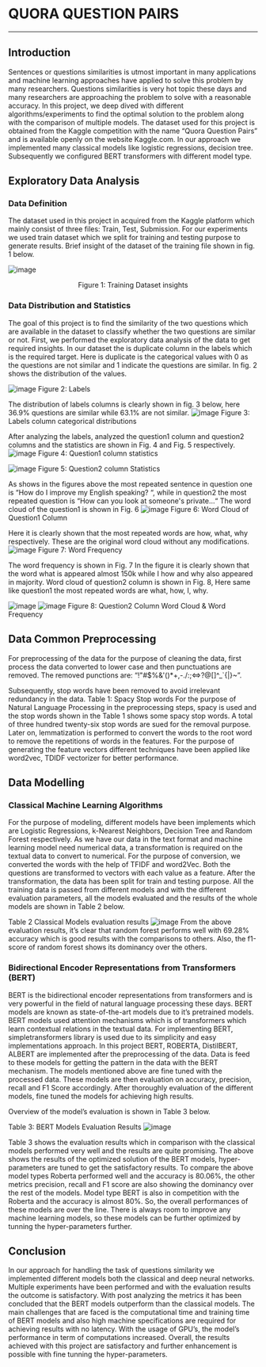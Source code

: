 # QUORA QUESTION PAIRS
---

## Introduction

Sentences or questions similarities is utmost important in many applications and machine learning approaches have applied to solve this problem by many researchers. Questions similarities is very hot topic these days and many researchers are approaching the problem to solve with a reasonable accuracy. 
In this project, we deep dived with different algorithms/experiments to find the optimal solution to the problem along with the comparison of multiple models.
The dataset used for this project is obtained from the Kaggle competition with the name “Quora Question Pairs” and is available openly on the website Kaggle.com. In our approach we implemented many classical models like logistic regressions, decision tree. Subsequently we configured BERT transformers with different model type. 

## Exploratory Data Analysis

### Data Definition

The dataset used in this project in acquired from the Kaggle platform which mainly consist of three files: Train, Test, Submission. For our experiments we used train dataset which we split for training and testing purpose to generate results. Brief insight of the dataset of the training file shown in fig. 1 below. 

![image](https://user-images.githubusercontent.com/25382680/189496203-93b03cd4-6ce3-42b3-8383-e4471711bb91.png)
<center>Figure 1:  Training Dataset insights</center>

### Data Distribution and Statistics 

The goal of this project is to find the similarity of the two questions which are available in the dataset to classify whether the two questions are similar or not. First, we performed the exploratory data analysis of the data to get required insights. 
In our dataset the is duplicate column in the labels which is the required target. Here is duplicate is the categorical values with 0 as the questions are not similar and 1 indicate the questions are similar. In fig. 2 shows the distribution of the values.

![image](https://user-images.githubusercontent.com/25382680/189496427-014fefb5-547f-4037-ab9c-b80a3e5513a7.png)
Figure 2: Labels

The distribution of labels columns is clearly shown in fig. 3 below, here 36.9% questions are similar while 63.1% are not similar. 
![image](https://user-images.githubusercontent.com/25382680/189496439-e977db94-2d1a-4ba7-ba50-ac15c9b39dfc.png)
Figure 3: Labels column categorical distributions

After analyzing the labels, analyzed the question1 column and question2 columns and the statistics are shown in Fig. 4 and Fig. 5 respectively. 
![image](https://user-images.githubusercontent.com/25382680/189496461-fc415f7f-4719-4bae-b7d6-746e0484c13b.png)
Figure 4: Question1 column statistics

![image](https://user-images.githubusercontent.com/25382680/189496500-bcdb8f56-bc99-4f54-b473-2e46fbc11cf3.png)
Figure 5: Question2 column Statistics

As shows in the figures above the most repeated sentence in question one is “How do I improve my English speaking? “, while in question2 the most repeated question is “How can you look at someone's private…“
The word cloud of the question1 is shown in Fig. 6
![image](https://user-images.githubusercontent.com/25382680/189496514-45750511-2639-455a-b0be-84da967189e6.png)
Figure 6: Word Cloud of Question1 Column


Here it is clearly shown that the most repeated words are how, what, why respectively. 
These are the original word cloud without any modifications. 
![image](https://user-images.githubusercontent.com/25382680/189496535-59cb7fa8-906f-4cab-b5c5-5f4fa37332c4.png)
Figure 7: Word Frequency

The word frequency is shown in Fig. 7
In the figure it is clearly shown that the word what is appeared almost 150k while I how and why also appeared in majority. 
Word cloud of question2 column is shown in Fig. 8, Here same like question1 the most repeated words are what, how, I, why. 

![image](https://user-images.githubusercontent.com/25382680/189496552-4d626e81-8252-401a-b139-02443f9d653b.png) ![image](https://user-images.githubusercontent.com/25382680/189496558-c679b500-0972-45e8-a846-86923045b1c2.png)
Figure 8: Question2 Column Word Cloud & Word Frequency

## Data Common Preprocessing
For preprocessing of the data for the purpose of cleaning the data, first process the data converted to lower case and then punctuations are removed. The removed punctions are:
“!"#$%&'()*+,-./:;<=>?@[\]^_`{|}~”.

Subsequently, stop words have been removed to avoid irrelevant redundancy in the data. 
Table 1: Spacy Stop words
For the purpose of Natural Language Processing in the preprocessing steps, spacy is used and the stop words shown in the Table 1 shows some spacy stop words. A total of three hundred twenty-six stop words are sued for the removal purpose.  
Later on, lemmatization is performed to convert the words to the root word to remove the repetitions of words in the features. 
For the purpose of generating the feature vectors different techniques have been applied like word2vec, TDIDF vectorizer for better performance.  

## Data Modelling 

### Classical Machine Learning Algorithms
For the purpose of modeling, different models have been implements which are Logistic Regressions, k-Nearest Neighbors, Decision Tree and Random Forest respectively. 
As we have our data in the text format and machine learning model need numerical data, a transformation is required on the textual data to convert to numerical. For the purpose of conversion, we converted the words with the help of TFIDF and word2Vec. Both the questions are transformed to vectors with each value as a feature. After the transformation, the data has been split for train and testing purpose. All the training data is passed from different models and with the different evaluation parameters, all the models evaluated and the results of the whole models are shown in Table 2 below. 

Table 2 Classical Models evaluation results
![image](https://user-images.githubusercontent.com/25382680/189496798-cdfc761b-ecc1-4554-8b13-f818c4edf343.png)
From the above evaluation results, it’s clear that random forest performs well with 69.28% accuracy which is good results with the comparisons to others. Also, the f1-score of random forest shows its dominancy over the others. 

### Bidirectional Encoder Representations from Transformers (BERT)
BERT is the bidirectional encoder representations from transformers and is very powerful in the field of natural language processing these days. BERT models are known as state-of-the-art models due to it’s pretrained models. BERT models used attention mechanisms which is of transformers which learn contextual relations in the textual data. For implementing BERT, simpletransformers library is used due to its simplicity and easy implementations approach. In this project BERT, ROBERTA, DistilBERT, ALBERT are implemented after the preprocessing of the data. Data is feed to these models for getting the pattern in the data with the BERT mechanism. The models mentioned above are fine tuned with the processed data. These models are then evaluation on accuracy, precision, recall and F1 Score accordingly. After thoroughly evaluation of the different models, fine tuned the models for achieving high results. 

Overview of the model’s evaluation is shown in Table 3 below. 

Table 3: BERT Models Evaluation Results
![image](https://user-images.githubusercontent.com/25382680/189496838-50269b39-ee83-4f57-aedf-3406e5c0e1ec.png)

Table 3 shows the evaluation results which in comparison with the classical models performed very well and the results are quite promising. The above shows the results of the optimized solution of the BERT models, hyper-parameters are tuned to get the satisfactory results. To compare the above model types Roberta performed well and the accuracy is 80.06%, the other metrics precision, recall and F1 score are also showing the dominancy over the rest of the models. Model type BERT is also in competition with the Roberta and the accuracy is almost 80%. So, the overall performances of these models are over the line. There is always room to improve any machine learning models, so these models can be further optimized by tunning the hyper-parameters further. 

## Conclusion 
In our approach for handling the task of questions similarity we implemented different models both the classical and deep neural networks. Multiple experiments have been performed and with the evaluation results the outcome is satisfactory. With post analyzing the metrics it has been concluded that the BERT models outperform than the classical models. The main challenges that are faced is the computational time and training time of BERT models and also high machine specifications are required for achieving results with no latency. With the usage of GPU’s, the model’s performance in term of computations increased. Overall, the results achieved with this project are satisfactory and further enhancement is possible with fine tunning the hyper-parameters. 
